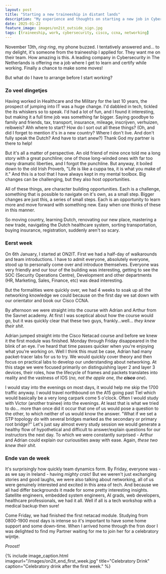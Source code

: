 ```yaml
---
layout: post
title: "Starting a new traineeship in distant lands"
description: "My experience and thoughts on starting a new job in Cybersecurity"
date: 2025-01-22
feature_image: images/on2it_outside_sign.jpg
tags: [traineeship, work, cybersecurity, cisco, ccna, networking]
---
```

November 13th, *ring* *ring*, my phone buzzed. I tentatively answered and... to my delight, it's someone from the traineeship I applied for. They want me on their team. How amazing is this. A leading company in Cybersecurity in The Netherlands is offering me a job where I get to learn and certify while working. Finally a chance to make some moves!

But what do I have to arrange before I start working?

<!--more-->

### Zo veel dingetjes

Having worked in Healthcare and the Military for the last 10 years, the prospect of jumping into IT was a huge change. I'd dabbled in tech, tickled the its whiskers so to speak. I'd had a lot of fun, and I found it interesting, but making it a full time job was something far bigger. Saying goodbye to family and friends, tax, transport, insurance, mileage, inscrijven, verhuizen, reibweis? Ahh where to start? How do I sort out all these things? (Oh, and did I forget to mention it's in a new country? Where I don't live. And don't fully speak the Dutch? And have to start anew?) Thank God my partner is there to help!

But it's all a matter of perspective. An old friend of mine once told me a long story with a great punchline; one of those long-winded ones with far too many dramatic liberties, and I forgot the punchline. But anyway, it boiled down to the old Irish Proverb, "Life is like a cuppa tea, it is what you make of it." And this is a tool that I have always kept in my mental toolbox. Big changes can be challenging, but they also host opportunities.

All of these things, are character building opportunities. Each is a challenge, something that is possible to navigate on it's own, as a small step. Bigger changes are just this, a series of small steps. Each is an opportunity to learn more and move forward with something new. Easy when one thinks of these in this manner.

So  moving country, learning Dutch, renovating our new place, mastering a new trade, navigating the Dutch healthcare system, sorting transportation, buying insurance, registration, suddenly aren't so scary.

### Eerst week

On 6th January, I started at ON2IT. First we had a half-day of walkarounds and team introductions. I have to admit everyone, absolutely everyone, stood up to personally come over and introduce themselves. Everyone was very friendly and our tour of the building was interesting, getting to see the SOC (Security Operations Centre), Development and other departments (HR, Marketing, Sales, Finance, etc) was dead interesting.

But the formalities were quickly over, we had 4 weeks to soak up all the networking knowledge we could because on the first day we sat down with our orientator and book our Cisco CCNA.

By afternoon we were straight into the course with Adrian and Arthur from the Savnet academy. At first I was sceptical about how the course would go, but it was quickly clear that these two guys, frankly...well... *they knew their shit*.

Adrian jumped straight into the Cisco Netacad course and before we knew it the first module was finished. Monday through Friday disappeared in the blink of an eye. I've heard that time passes quicker when you're enjoying what you're working on. Well I think this must be case, Adrian had many packet-tracer labs for us to try. We would quickly cover theory and then focus on practical labs to develop our understanding about networking. At this stage we were focused primarily on distinguishing layer 2 and layer 3 devices, their roles, how the lifecycle of frames and packets translates into reality and the vastness of IOS (*no, not the apple one, the **cisco** one*).

I would stay into the evenings on most days, it would help me skip the 1700 traffic anyway. I would travel northbound on the A15 going past Tiel which would basically be a very long carpark come 5 o'clock. Often I would study with Victor (another trainee) into the evenings. At least that is what we tried to do... more than once did it occur that one of us would pose a question to the other, to which neither of us would know the answer. "What if we set a STP topology do with several bridges marked as the secondary or primary root bridge?" Let's just say almost every study session we would generate a healthy flow of hypothetical and difficult to answer/explain questions for our instructors the next day. To which we were constantly surprised - Arthur and Adrian could explain our curiousities away with ease. Again, *these two knew their shit.*

### Ende van de week

It's surprisingly how quickly team dynamics form. By Friday, everyone was - as we say in Ireland - having *mighty craic*! But we weren't just exchanging stories and good laughs, we were also talking about networking, all of us were genuinely interested and excited in this area of tech. And because we all had differ backgrounds it made for some pretty interesting insights. Satellite engineers, embedded system engineers, AI grads, web developers, healthcare professionals, we had it all. Well if all is a tech workshop with a medical backup then sure!

Come Friday, we had finished the first netacad module. Studying from 0800-1900 most days is intense so it's important to have some home support and some down-time. When I arrived home through the fron door I was delighted to find my Partner waiting for me to join her for a celebratory wijntje.

*Proost!*

{% include image_caption.html imageurl="/images/on2it_end_first_week.jpg" title="Celebratory Drink" caption="Celebratory drink after the first week." %}
